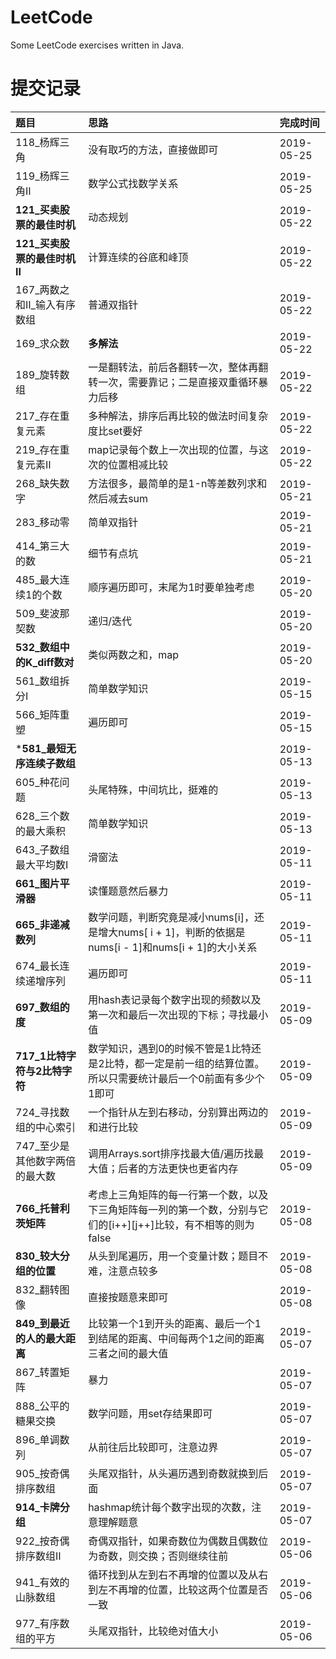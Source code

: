 # LeetCode
Some LeetCode exercises written in Java.

# 提交记录 
| 题目                           | 思路                                       | 完成时间   |
| :----------------------------- | :----------------------------------------- | :--------- |
| 118_杨辉三角 |  没有取巧的方法，直接做即可 | 2019-05-25 |
| 119_杨辉三角Ⅱ |  数学公式找数学关系 | 2019-05-25 |
| **121_买卖股票的最佳时机** |  动态规划 | 2019-05-22 |
| **121_买卖股票的最佳时机Ⅱ** |  计算连续的谷底和峰顶 | 2019-05-22 |
| 167_两数之和Ⅱ_输入有序数组 |  普通双指针 | 2019-05-22 |
| 169_求众数 |  **多解法** | 2019-05-22 |
| 189_旋转数组 |  一是翻转法，前后各翻转一次，整体再翻转一次，需要靠记；二是直接双重循环暴力后移 | 2019-05-22 |
| 217_存在重复元素 |  多种解法，排序后再比较的做法时间复杂度比set要好 | 2019-05-22 |
| 219_存在重复元素Ⅱ |  map记录每个数上一次出现的位置，与这次的位置相减比较 | 2019-05-22 |
| 268_缺失数字 |  方法很多，最简单的是1-n等差数列求和然后减去sum | 2019-05-21 |
| 283_移动零 |  简单双指针 | 2019-05-21 |
| 414_第三大的数 |  细节有点坑 | 2019-05-21 |
| 485_最大连续1的个数 |  顺序遍历即可，末尾为1时要单独考虑 | 2019-05-20 |
| 509_斐波那契数 |  递归/迭代 | 2019-05-20 |
| **532_数组中的K_diff数对** |  类似两数之和，map | 2019-05-20 |
| 561_数组拆分Ⅰ |  简单数学知识 | 2019-05-15 |
| 566_矩阵重塑 |  遍历即可 | 2019-05-15 |
| ***581_最短无序连续子数组** |   | 2019-05-13 |
| 605_种花问题 |  头尾特殊，中间坑比，挺难的 | 2019-05-13 |
| 628_三个数的最大乘积 |  简单数学知识 | 2019-05-13 |
| 643_子数组最大平均数Ⅰ |  滑窗法 | 2019-05-11 |
| **661_图片平滑器** |  读懂题意然后暴力 | 2019-05-11 |
| **665_非递减数列** |  数学问题，判断究竟是减小nums[i]，还是增大nums[ i + 1]，判断的依据是nums[i - 1]和nums[i + 1]的大小关系 | 2019-05-11 |
| 674_最长连续递增序列 |  遍历即可 | 2019-05-11 |
| **697_数组的度** |  用hash表记录每个数字出现的频数以及第一次和最后一次出现的下标；寻找最小值 | 2019-05-09 |
| **717_1比特字符与2比特字符** |  数学知识，遇到0的时候不管是1比特还是2比特，都一定是前一组的结算位置。所以只需要统计最后一个0前面有多少个1即可 | 2019-05-09 |
| 724_寻找数组的中心索引 |  一个指针从左到右移动，分别算出两边的和进行比较 | 2019-05-09 |
| 747_至少是其他数字两倍的最大数 |  调用Arrays.sort排序找最大值/遍历找最大值；后者的方法更快也更省内存 | 2019-05-09 |
| **766_托普利茨矩阵** |  考虑上三角矩阵的每一行第一个数，以及下三角矩阵每一列的第一个数，分别与它们的[i++][j++]比较，有不相等的则为false | 2019-05-08 |
| **830_较大分组的位置** |  从头到尾遍历，用一个变量计数；题目不难，注意点较多 | 2019-05-08 |
| 832_翻转图像 |  直接按题意来即可 | 2019-05-08 |
| **849_到最近的人的最大距离** |  比较第一个1到开头的距离、最后一个1到结尾的距离、中间每两个1之间的距离三者之间的最大值 | 2019-05-07 |
| 867_转置矩阵 |  暴力 | 2019-05-07 |
| 888_公平的糖果交换 |  数学问题，用set存结果即可 | 2019-05-07 |
| 896_单调数列 |  从前往后比较即可，注意边界 | 2019-05-07 |
| 905_按奇偶排序数组 |  头尾双指针，从头遍历遇到奇数就换到后面 | 2019-05-07 |
| **914_卡牌分组** |  hashmap统计每个数字出现的次数，注意理解题意 | 2019-05-07 |
| 922_按奇偶排序数组Ⅱ |  奇偶双指针，如果奇数位为偶数且偶数位为奇数，则交换；否则继续往前 | 2019-05-06 |
| 941_有效的山脉数组 |  循环找到从左到右不再增的位置以及从右到左不再增的位置，比较这两个位置是否一致 | 2019-05-06 |
| 977_有序数组的平方 |  头尾双指针，比较绝对值大小 | 2019-05-06 |

